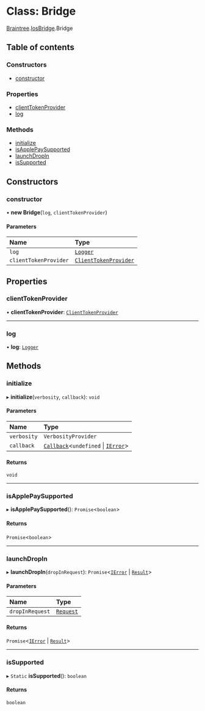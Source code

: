 # Class: Bridge

[Braintree](../modules/CdvPurchase.Braintree.md).[IosBridge](../modules/CdvPurchase.Braintree.IosBridge.md).Bridge

## Table of contents

### Constructors

- [constructor](CdvPurchase.Braintree.IosBridge.Bridge.md#constructor)

### Properties

- [clientTokenProvider](CdvPurchase.Braintree.IosBridge.Bridge.md#clienttokenprovider)
- [log](CdvPurchase.Braintree.IosBridge.Bridge.md#log)

### Methods

- [initialize](CdvPurchase.Braintree.IosBridge.Bridge.md#initialize)
- [isApplePaySupported](CdvPurchase.Braintree.IosBridge.Bridge.md#isapplepaysupported)
- [launchDropIn](CdvPurchase.Braintree.IosBridge.Bridge.md#launchdropin)
- [isSupported](CdvPurchase.Braintree.IosBridge.Bridge.md#issupported)

## Constructors

### constructor

• **new Bridge**(`log`, `clientTokenProvider`)

#### Parameters

| Name | Type |
| :------ | :------ |
| `log` | [`Logger`](CdvPurchase.Logger.md) |
| `clientTokenProvider` | [`ClientTokenProvider`](../modules/CdvPurchase.Braintree.md#clienttokenprovider) |

## Properties

### clientTokenProvider

• **clientTokenProvider**: [`ClientTokenProvider`](../modules/CdvPurchase.Braintree.md#clienttokenprovider)

___

### log

• **log**: [`Logger`](CdvPurchase.Logger.md)

## Methods

### initialize

▸ **initialize**(`verbosity`, `callback`): `void`

#### Parameters

| Name | Type |
| :------ | :------ |
| `verbosity` | `VerbosityProvider` |
| `callback` | [`Callback`](../modules/CdvPurchase.md#callback)<`undefined` \| [`IError`](../interfaces/CdvPurchase.IError.md)\> |

#### Returns

`void`

___

### isApplePaySupported

▸ **isApplePaySupported**(): `Promise`<`boolean`\>

#### Returns

`Promise`<`boolean`\>

___

### launchDropIn

▸ **launchDropIn**(`dropInRequest`): `Promise`<[`IError`](../interfaces/CdvPurchase.IError.md) \| [`Result`](../interfaces/CdvPurchase.Braintree.DropIn.Result.md)\>

#### Parameters

| Name | Type |
| :------ | :------ |
| `dropInRequest` | [`Request`](../interfaces/CdvPurchase.Braintree.DropIn.Request.md) |

#### Returns

`Promise`<[`IError`](../interfaces/CdvPurchase.IError.md) \| [`Result`](../interfaces/CdvPurchase.Braintree.DropIn.Result.md)\>

___

### isSupported

▸ `Static` **isSupported**(): `boolean`

#### Returns

`boolean`
